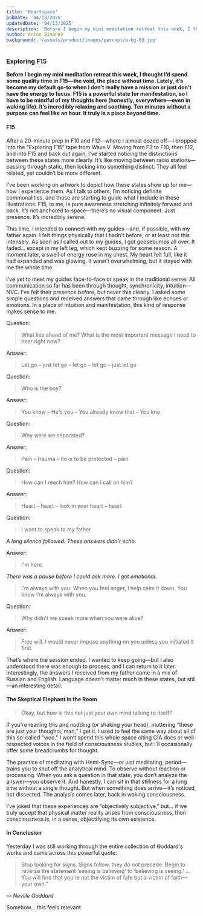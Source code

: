 ```yaml
---
title: 'Heartspace'
pubDate: '04/13/2025'
updatedDate: '04/13/2025'
description: 'Before I begin my mini meditation retreat this week, I thought I’d spend some quality time in F15—the void, the place without time. Lately, it’s become my default go-to when I don’t really have a mission or just don’t have the energy to focus. F15 is a powerful state for manifestation, so I have to be mindful of my thoughts here (honestly, everywhere—even in waking life). It’s incredibly relaxing and soothing. Ten minutes without a purpose can feel like an hour. It truly is a place beyond time.'
author: Anton Simanov
background: '/assets/product/images/percept/p-bg-03.jpg'
---
```


### Exploring F15

**Before I begin my mini meditation retreat this week, I thought I’d spend some quality time in F15—the void, the place without time. Lately, it’s become my default go-to when I don’t really have a mission or just don’t have the energy to focus. F15 is a powerful state for manifestation, so I have to be mindful of my thoughts here (honestly, everywhere—even in waking life). It’s incredibly relaxing and soothing. Ten minutes without a purpose can feel like an hour. It truly is a place beyond time.**

#### F15

After a 20-minute prep in F10 and F12—where I almost dozed off—I dropped into the “Exploring F15” tape from Wave V. Moving from F3 to F10, then F12, and into F15 and back out again, I’ve started noticing the distinctions between these states more clearly. It’s like moving between radio stations—passing through static, then locking into something distinct. They all feel related, yet couldn’t be more different.

I’ve been working on artwork to depict how these states show up for me—how I experience them. As I talk to others, I’m noticing definite commonalities, and those are starting to guide what I include in these illustrations. F15, to me, is pure awareness stretching infinitely forward and back. It’s not anchored to space—there’s no visual component. Just presence. It’s incredibly serene.

This time, I intended to connect with my guides—and, if possible, with my father again. I felt things physically that I hadn’t before, or at least not this intensely. As soon as I called out to my guides, I got goosebumps all over. It faded… except in my left leg, which kept buzzing for some reason. A moment later, a swell of energy rose in my chest. My heart felt full, like it had expanded and was glowing. It wasn’t overwhelming, but it stayed with me the whole time.

I’ve yet to meet my guides face-to-face or speak in the traditional sense. All communication so far has been through thought, synchronicity, intuition—NVC. I’ve felt their presence before, but never this clearly. I asked some simple questions and received answers that came through like echoes or emotions. In a place of intuition and manifestation, this kind of response makes sense to me.

Question:
>What lies ahead of me? What is the most important message I need to hear right now?

Answer:
>Let go – just let go – let go – let go – just let go

Question:
>Who is the boy?

Answer:
>You know – He's you – You already know that – You kno

Question: 
>Why were we separated?

Answer:
>Pain – trauma – he is to be protected – pain

Question:
>How can I reach him? How can I call on him?

Answer:
>Heart – heart – look in your heart – heart

Question:
>I want to speak to my father

*A long silence followed. These answers didn’t echo.*

Answer:
>I'm here.

*There was a pause before I could ask more. I got emotional.*

>I’m always with you. When you feel anger, I help calm it down. You know I’m always with you.

Question: 
>Why didn't we speak more when you were alive?

Answer:
>Free will. I would never impose anything on you unless you initiated it first.

That’s where the session ended. I wanted to keep going—but I also understood there was enough to process, and I can return to it later. Interestingly, the answers I received from my father came in a mix of Russian and English. Language doesn’t matter much in these states, but still—an interesting detail.

#### The Skeptical Elephant in the Room

>Okay, but how is this not just your own mind talking to itself?

If you're reading this and nodding (or shaking your head), muttering “these are just your thoughts, man,” I get it. I used to feel the same way about all of this so-called "woo." I won’t spend this whole space citing CIA docs or well-respected voices in the field of consciousness studies, but I’ll occasionally offer some breadcrumbs for thought.

The practice of meditating with Hemi-Sync—or just meditating, period—trains you to shut off the analytical mind. To observe without reaction or processing. When you ask a question in that state, you don’t analyze the answer—you observe it. And honestly, I can sit in that stillness for a long time without a single thought. But when something does arrive—it’s noticed, not dissected. The analysis comes later, back in waking consciousness.

I’ve joked that these experiences are “objectively subjective,” but… if we truly accept that physical matter reality arises from consciousness, then consciousness is, in a sense, objectifying its own existence. 

#### In Conclusion

Yesterday I was still working through the entire collection of Goddard's works and came across this powerful quote:

>Stop looking for signs. Signs follow, they do not precede. Begin to reverse the statement ‘seeing is believing’ to ‘believing is seeing.’ … You will find that you’re not the victim of fate but a victim of faith—your own.”

*— Neville Goddard*

Somehow... this feels relevant.